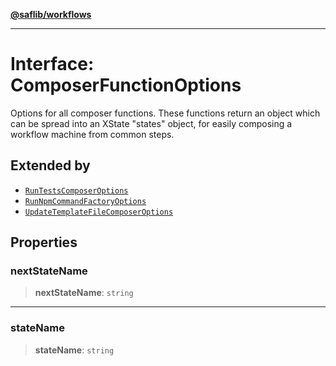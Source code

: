 [**@saflib/workflows**](../index.md)

***

# Interface: ComposerFunctionOptions

Options for all composer functions. These functions return
an object which can be spread into an XState "states" object,
for easily composing a workflow machine from common steps.

## Extended by

- [`RunTestsComposerOptions`](RunTestsComposerOptions.md)
- [`RunNpmCommandFactoryOptions`](RunNpmCommandFactoryOptions.md)
- [`UpdateTemplateFileComposerOptions`](UpdateTemplateFileComposerOptions.md)

## Properties

### nextStateName

> **nextStateName**: `string`

***

### stateName

> **stateName**: `string`
